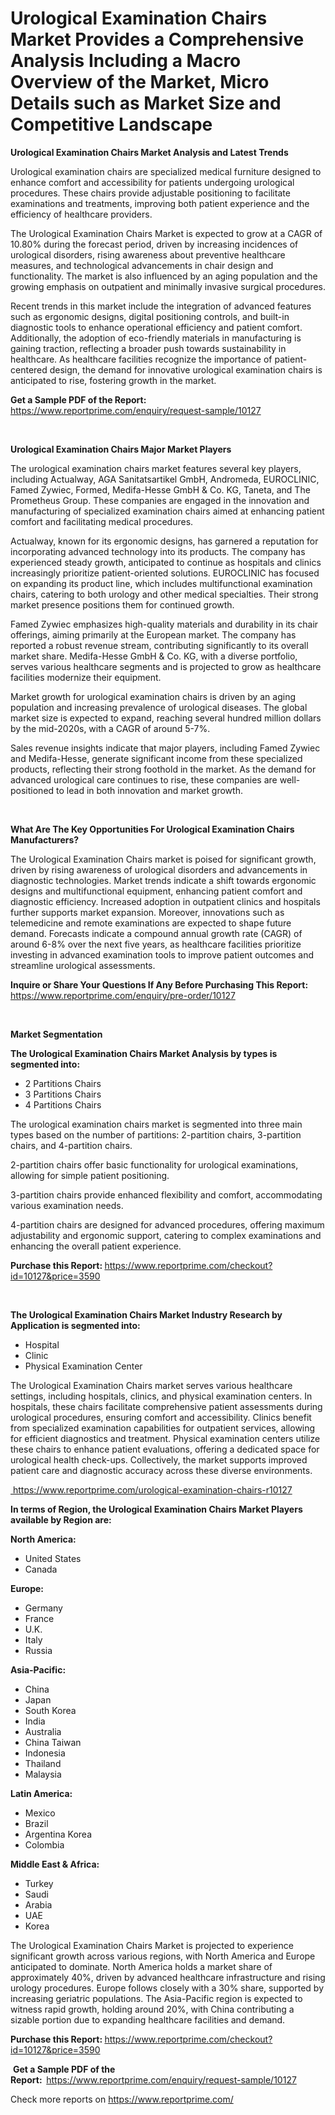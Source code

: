 <p><h1>Urological Examination Chairs Market Provides a Comprehensive Analysis Including a Macro Overview of the Market, Micro Details such as Market Size and Competitive Landscape</h1></p><p><strong>Urological Examination Chairs Market Analysis and Latest Trends</strong></p>
<p><p>Urological examination chairs are specialized medical furniture designed to enhance comfort and accessibility for patients undergoing urological procedures. These chairs provide adjustable positioning to facilitate examinations and treatments, improving both patient experience and the efficiency of healthcare providers. </p><p>The Urological Examination Chairs Market is expected to grow at a CAGR of 10.80% during the forecast period, driven by increasing incidences of urological disorders, rising awareness about preventive healthcare measures, and technological advancements in chair design and functionality. The market is also influenced by an aging population and the growing emphasis on outpatient and minimally invasive surgical procedures.</p><p>Recent trends in this market include the integration of advanced features such as ergonomic designs, digital positioning controls, and built-in diagnostic tools to enhance operational efficiency and patient comfort. Additionally, the adoption of eco-friendly materials in manufacturing is gaining traction, reflecting a broader push towards sustainability in healthcare. As healthcare facilities recognize the importance of patient-centered design, the demand for innovative urological examination chairs is anticipated to rise, fostering growth in the market.</p></p>
<p><strong>Get a Sample PDF of the Report:&nbsp;</strong> <a href="https://www.reportprime.com/enquiry/request-sample/10127?utm_campaign=2789&utm_medium=2&utm_source=Github&utm_content=ia&utm_term=20032025&utm_id=urological-examination-chairs">https://www.reportprime.com/enquiry/request-sample/10127</a></p>
<p>&nbsp;</p>
<p><strong>Urological Examination Chairs Major Market Players</strong></p>
<p><p>The urological examination chairs market features several key players, including Actualway, AGA Sanitatsartikel GmbH, Andromeda, EUROCLINIC, Famed Zywiec, Formed, Medifa-Hesse GmbH & Co. KG, Taneta, and The Prometheus Group. These companies are engaged in the innovation and manufacturing of specialized examination chairs aimed at enhancing patient comfort and facilitating medical procedures.</p><p>Actualway, known for its ergonomic designs, has garnered a reputation for incorporating advanced technology into its products. The company has experienced steady growth, anticipated to continue as hospitals and clinics increasingly prioritize patient-oriented solutions. EUROCLINIC has focused on expanding its product line, which includes multifunctional examination chairs, catering to both urology and other medical specialties. Their strong market presence positions them for continued growth.</p><p>Famed Zywiec emphasizes high-quality materials and durability in its chair offerings, aiming primarily at the European market. The company has reported a robust revenue stream, contributing significantly to its overall market share. Medifa-Hesse GmbH & Co. KG, with a diverse portfolio, serves various healthcare segments and is projected to grow as healthcare facilities modernize their equipment.</p><p>Market growth for urological examination chairs is driven by an aging population and increasing prevalence of urological diseases. The global market size is expected to expand, reaching several hundred million dollars by the mid-2020s, with a CAGR of around 5-7%. </p><p>Sales revenue insights indicate that major players, including Famed Zywiec and Medifa-Hesse, generate significant income from these specialized products, reflecting their strong foothold in the market. As the demand for advanced urological care continues to rise, these companies are well-positioned to lead in both innovation and market growth.</p></p>
<p>&nbsp;</p>
<p><strong>What Are The Key Opportunities For Urological Examination Chairs Manufacturers?</strong></p>
<p><p>The Urological Examination Chairs market is poised for significant growth, driven by rising awareness of urological disorders and advancements in diagnostic technologies. Market trends indicate a shift towards ergonomic designs and multifunctional equipment, enhancing patient comfort and diagnostic efficiency. Increased adoption in outpatient clinics and hospitals further supports market expansion. Moreover, innovations such as telemedicine and remote examinations are expected to shape future demand. Forecasts indicate a compound annual growth rate (CAGR) of around 6-8% over the next five years, as healthcare facilities prioritize investing in advanced examination tools to improve patient outcomes and streamline urological assessments.</p></p>
<p><strong>Inquire or Share Your Questions If Any Before Purchasing This Report:</strong> <a href="https://www.reportprime.com/enquiry/pre-order/10127?utm_campaign=2789&utm_medium=2&utm_source=Github&utm_content=ia&utm_term=20032025&utm_id=urological-examination-chairs">https://www.reportprime.com/enquiry/pre-order/10127</a></p>
<p>&nbsp;</p>
<p><strong>Market Segmentation</strong></p>
<p><strong>The Urological Examination Chairs Market Analysis by types is segmented into:</strong></p>
<p><ul><li>2 Partitions Chairs</li><li>3 Partitions Chairs</li><li>4 Partitions Chairs</li></ul></p>
<p><p>The urological examination chairs market is segmented into three main types based on the number of partitions: 2-partition chairs, 3-partition chairs, and 4-partition chairs. </p><p>2-partition chairs offer basic functionality for urological examinations, allowing for simple patient positioning. </p><p>3-partition chairs provide enhanced flexibility and comfort, accommodating various examination needs. </p><p>4-partition chairs are designed for advanced procedures, offering maximum adjustability and ergonomic support, catering to complex examinations and enhancing the overall patient experience.</p></p>
<p><strong>Purchase this Report:&nbsp;</strong><a href="https://www.reportprime.com/checkout?id=10127&price=3590&utm_campaign=2789&utm_medium=2&utm_source=Github&utm_content=ia&utm_term=20032025&utm_id=urological-examination-chairs">https://www.reportprime.com/checkout?id=10127&price=3590</a></p>
<p>&nbsp;</p>
<p><strong>The Urological Examination Chairs Market Industry Research by Application is segmented into:</strong></p>
<p><ul><li>Hospital</li><li>Clinic</li><li>Physical Examination Center</li></ul></p>
<p><p>The Urological Examination Chairs market serves various healthcare settings, including hospitals, clinics, and physical examination centers. In hospitals, these chairs facilitate comprehensive patient assessments during urological procedures, ensuring comfort and accessibility. Clinics benefit from specialized examination capabilities for outpatient services, allowing for efficient diagnostics and treatment. Physical examination centers utilize these chairs to enhance patient evaluations, offering a dedicated space for urological health check-ups. Collectively, the market supports improved patient care and diagnostic accuracy across these diverse environments.</p></p>
<p><a href="https://www.reportprime.com/urological-examination-chairs-r10127?utm_campaign=2789&utm_medium=2&utm_source=Github&utm_content=ia&utm_term=20032025&utm_id=urological-examination-chairs">&nbsp;https://www.reportprime.com/urological-examination-chairs-r10127</a></p>
<p><strong>In terms of Region, the Urological Examination Chairs Market Players available by Region are:</strong></p>
<p>
    <p> <strong> North America: </strong>
        <ul>
            <li>United States</li>
            <li>Canada</li>
        </ul>
        </p> 
    <p> <strong> Europe: </strong>
        <ul>
            <li>Germany</li>
            <li>France</li>
            <li>U.K.</li>
            <li>Italy</li>
            <li>Russia</li>
        </ul>
        </p> 
    <p> <strong> Asia-Pacific: </strong>
        <ul>
            <li>China</li>
            <li>Japan</li>
            <li>South Korea</li>
            <li>India</li>
            <li>Australia</li>
            <li>China Taiwan</li>
            <li>Indonesia</li>
            <li>Thailand</li>
            <li>Malaysia</li>
        </ul>
        </p> 
    <p> <strong> Latin America: </strong>
        <ul>
            <li>Mexico</li>
            <li>Brazil</li>
            <li>Argentina Korea</li>
            <li>Colombia</li>
        </ul>
        </p> 
    <p> <strong> Middle East & Africa: </strong>
        <ul>
            <li>Turkey</li>
            <li>Saudi</li>
            <li>Arabia</li>
            <li>UAE</li>
            <li>Korea</li>
        </ul>
    </p>
    </p>
<p><p>The Urological Examination Chairs Market is projected to experience significant growth across various regions, with North America and Europe anticipated to dominate. North America holds a market share of approximately 40%, driven by advanced healthcare infrastructure and rising urology procedures. Europe follows closely with a 30% share, supported by increasing geriatric populations. The Asia-Pacific region is expected to witness rapid growth, holding around 20%, with China contributing a sizable portion due to expanding healthcare facilities and demand.</p></p>
<p><strong>Purchase this Report: </strong><a href="https://www.reportprime.com/checkout?id=10127&price=3590&utm_campaign=2789&utm_medium=2&utm_source=Github&utm_content=ia&utm_term=20032025&utm_id=urological-examination-chairs">https://www.reportprime.com/checkout?id=10127&price=3590</a></p>
<p>&nbsp;<strong>Get a Sample PDF of the Report:&nbsp;&nbsp;</strong><a href="https://www.reportprime.com/enquiry/request-sample/10127?utm_campaign=2789&utm_medium=2&utm_source=Github&utm_content=ia&utm_term=20032025&utm_id=urological-examination-chairs">https://www.reportprime.com/enquiry/request-sample/10127</a></p>
<p><strong></strong></p>
<p>Check more reports on <a href="https://www.reportprime.com/?utm_campaign=2789&utm_medium=2&utm_source=Github&utm_content=ia&utm_term=20032025&utm_id=urological-examination-chairs">https://www.reportprime.com/</a></p>